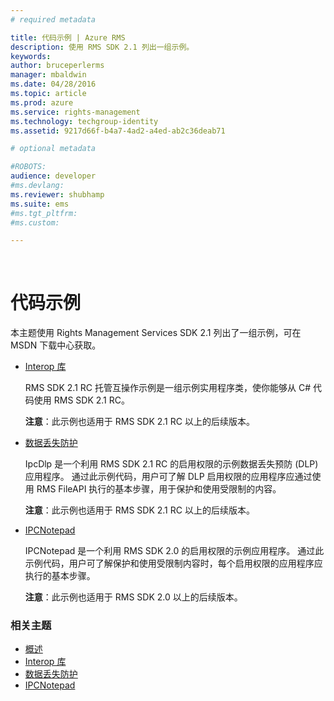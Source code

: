 ```yaml
---
# required metadata

title: 代码示例 | Azure RMS
description: 使用 RMS SDK 2.1 列出一组示例。
keywords:
author: bruceperlerms
manager: mbaldwin
ms.date: 04/28/2016
ms.topic: article
ms.prod: azure
ms.service: rights-management
ms.technology: techgroup-identity
ms.assetid: 9217d66f-b4a7-4ad2-a4ed-ab2c36deab71

# optional metadata

#ROBOTS:
audience: developer
#ms.devlang:
ms.reviewer: shubhamp
ms.suite: ems
#ms.tgt_pltfrm:
#ms.custom:

---
```


﻿
# 代码示例

本主题使用 Rights Management Services SDK 2.1 列出了一组示例，可在 MSDN 下载中心获取。

- [Interop 库](https://Code.MSDN.Microsoft.Com/AD-RMS-SDK-20-Interop-eb3fbce7)

  RMS SDK 2.1 RC 托管互操作示例是一组示例实用程序类，使你能够从 C# 代码使用 RMS SDK 2.1 RC。

  **注意**：此示例也适用于 RMS SDK 2.1 RC 以上的后续版本。

- [数据丢失防护](https://Code.MSDN.Microsoft.Com/IpcDlp-Sample-Application-d30bb99d)

  IpcDlp 是一个利用 RMS SDK 2.1 RC 的启用权限的示例数据丢失预防 (DLP) 应用程序。 通过此示例代码，用户可了解 DLP 启用权限的应用程序应通过使用 RMS FileAPI 执行的基本步骤，用于保护和使用受限制的内容。

  **注意**：此示例也适用于 RMS SDK 2.1 RC 以上的后续版本。

- [IPCNotepad](https://Code.MSDN.Microsoft.Com/IPCNotepad-Sample-f67dae80)

  IPCNotepad 是一个利用 RMS SDK 2.0 的启用权限的示例应用程序。 通过此示例代码，用户可了解保护和使用受限制内容时，每个启用权限的应用程序应执行的基本步骤。

  **注意**：此示例也适用于 RMS SDK 2.0 以上的后续版本。
 
### 相关主题

* [概述](ad-rms-overview.md)
* [Interop 库](https://Code.MSDN.Microsoft.Com/AD-RMS-SDK-20-Interop-eb3fbce7)
* [数据丢失防护](https://Code.MSDN.Microsoft.Com/IpcDlp-Sample-Application-d30bb99d)
* [IPCNotepad](https://Code.MSDN.Microsoft.Com/IPCNotepad-Sample-f67dae80)
 

 


<!--HONumber=Apr16_HO3-->



